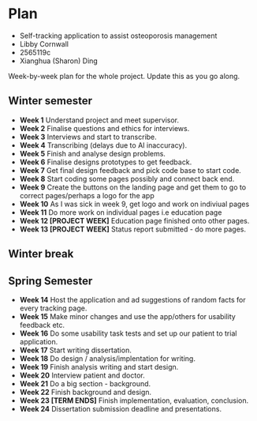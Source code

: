 # Plan

* Self-tracking application to assist osteoporosis management
* Libby Cornwall
* 2565119c
* Xianghua (Sharon) Ding

Week-by-week plan for the whole project. Update this as you go along.

## Winter semester

* **Week 1** Understand project and meet supervisor.
* **Week 2** Finalise questions and ethics for interviews.
* **Week 3** Interviews and start to transcribe.
* **Week 4** Transcribing (delays due to AI inaccuracy).
* **Week 5** Finish and analyse design problems. 
* **Week 6** Finalise designs prototypes to get feedback. 
* **Week 7** Get final design feedback and pick code base to start code.
* **Week 8** Start coding some pages possibly and connect back end.
* **Week 9** Create the buttons on the landing page and get them to go to correct pages/perhaps a logo for the app
* **Week 10** As I was sick in week 9, get logo and work on indiviual pages 
* **Week 11** Do more work on individual pages i.e education page
* **Week 12 [PROJECT WEEK]** Education page finished onto other pages.
* **Week 13 [PROJECT WEEK]** Status report submitted - do more pages.

## Winter break

## Spring Semester

* **Week 14** Host the application and ad suggestions of random facts for every tracking page. 
* **Week 15** Make minor changes and use the app/others for usability feedback etc.
* **Week 16** Do some usability task tests and set up our patient to trial application.
* **Week 17** Start writing dissertation.
* **Week 18** Do design / analysis/implentation for writing.
* **Week 19** Finish analysis writing and start design.
* **Week 20** Interview patient and doctor.
* **Week 21** Do a big section - background.
* **Week 22** Finish background and design.
* **Week 23 [TERM ENDS]** Finish implementation, evaluation, conclusion.
* **Week 24** Dissertation submission deadline and presentations.

